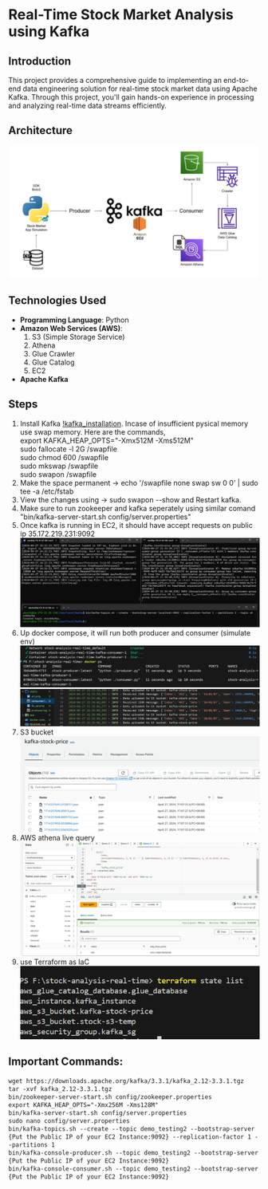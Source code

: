 # Real-Time Stock Market Analysis using Kafka

## Introduction
This project provides a comprehensive guide to implementing an end-to-end data engineering solution for real-time stock market data using Apache Kafka. Through this project, you'll gain hands-on experience in processing and analyzing real-time data streams efficiently.

## Architecture
![Architecture Diagram](./statics/arc.png)

## Technologies Used
- **Programming Language**: Python
- **Amazon Web Services (AWS)**:
  1. S3 (Simple Storage Service)
  2. Athena
  3. Glue Crawler
  4. Glue Catalog
  5. EC2
- **Apache Kafka**

## Steps
1. Install Kafka [!kafka_installation](https://medium.com/@neupane.krishna33/how-to-install-apache-kafka-and-rsyslog-on-ubuntu-20-04-90fea750d8f5). Incase of insufficient pysical memory use swap memory. Here are the commands, <br>
export KAFKA_HEAP_OPTS="-Xmx512M -Xms512M"<br>
sudo fallocate -l 2G /swapfile<br>
sudo chmod 600 /swapfile<br>
sudo mkswap /swapfile<br>
sudo swapon /swapfile<br>
2. Make the space permanent -> echo '/swapfile none swap sw 0 0' | sudo tee -a /etc/fstab<br>
3. View the changes using -> sudo swapon --show and Restart kafka.<br>
4. Make sure to run zookeeper and kafka seperately using similar comand "bin/kafka-server-start.sh config/server.properties"<br>
5. Once kafka is running in EC2, it should have accept requests on public ip 35.172.219.231:9092
![ks](./statics/kafka_server.png)
6. Up docker compose, it will run both producer and consumer (simulate env)
![dc](./statics/dc_up.png)
![log](./statics/log.png)
7. S3 bucket 
![s3](./statics/s3.png)
8. AWS athena live query 
![athena](./statics/query.png)
9. use Terraform as IaC
![tf](./statics/tf.png)


## Important Commands:

```
wget https://downloads.apache.org/kafka/3.3.1/kafka_2.12-3.3.1.tgz
tar -xvf kafka_2.12-3.3.1.tgz
bin/zookeeper-server-start.sh config/zookeeper.properties
export KAFKA_HEAP_OPTS="-Xmx256M -Xms128M"
bin/kafka-server-start.sh config/server.properties
sudo nano config/server.properties
bin/kafka-topics.sh --create --topic demo_testing2 --bootstrap-server {Put the Public IP of your EC2 Instance:9092} --replication-factor 1 --partitions 1
bin/kafka-console-producer.sh --topic demo_testing2 --bootstrap-server {Put the Public IP of your EC2 Instance:9092}
bin/kafka-console-consumer.sh --topic demo_testing2 --bootstrap-server {Put the Public IP of your EC2 Instance:9092}
```
